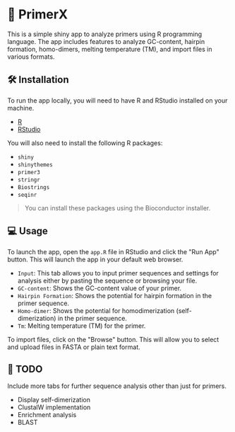 # 🧬 PrimerX

This is a simple shiny app to analyze primers using R programming language. The app includes features to analyze GC-content, hairpin formation, homo-dimers, melting temperature (TM), and import files in various formats.

## 🛠️ Installation

To run the app locally, you will need to have R and RStudio installed on your machine.
- [R](https://cran.r-project.org/)
- [RStudio](https://www.rstudio.com/products/rstudio/download/)

You will also need to install the following R packages:

- `shiny`
- `shinythemes`
- `primer3`
- `stringr`
- `Biostrings`
- `seqinr`

> You can install these packages using the Bioconductor installer.

## 💻 Usage

To launch the app, open the `app.R` file in RStudio and click the "Run App" button. This will launch the app in your default web browser.

- `Input`: This tab allows you to input primer sequences and settings for analysis either by pasting the sequence or browsing your file.
- `GC-content`: Shows the GC-content value of your primer.
- `Hairpin Formation`: Shows the potential for hairpin formation in the primer sequence.
- `Homo-dimer`: Shows the potential for homodimerization (self-dimerization) in the primer sequence.
- `Tm`: Melting temperature (TM) for the primer.

To import files, click on the "Browse" button. This will allow you to select and upload files in FASTA or plain text format.

## 🚀 TODO
Include more tabs for further sequence analysis other than just for primers.
- Display self-dimerization
- ClustalW implementation
- Enrichment analysis
- BLAST
